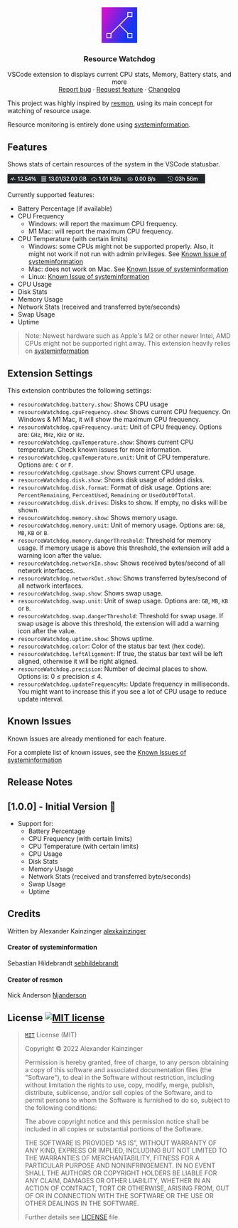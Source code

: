 <div align="center">
  <a href="https://github.com/alexkainzinger/resource-watchdog">
    <img src="images/logo.png" alt="Logo" width="80" height="80">
  </a>

  <h3 align="center">Resource Watchdog</h3>

  <p align="center">
  VSCode extension to displays current CPU stats, Memory, Battery stats, and more
  <br>
  <a href="https://github.com/alexkainzinger/resource-watchdog/issues/new">Report bug</a>
  ·
  <a href="https://github.com/alexkainzinger/resource-watchdog/issues/new">Request feature</a>
  ·
  <a href="https://github.com/alexkainzinger/resource-watchdog/blob/main/CHANGELOG.md">Changelog</a>
</p>
</div>

This project was highly inspired by [resmon](https://github.com/Njanderson/resmon), using its main concept for watching of resource usage.

Resource monitoring is entirely done using [systeminformation](https://github.com/sebhildebrandt/systeminformation).

## Features

Shows stats of certain resources of the system in the VSCode statusbar.

![Example](images/example.png)

Currently supported features:
- Battery Percentage (if available)
- CPU Frequency
  - Windows: will report the maximum CPU frequency.
  - M1 Mac: will report the maximum CPU frequency.
- CPU Temperature (with certain limits)
  - Windows: some CPUs might not be supported properly. Also, it might not work if not run with admin privileges. See [Known Issue of systeminformation](https://github.com/sebhildebrandt/systeminformation#windows-temperature-battery-)
  - Mac: does not work on Mac. See [Known Issue of systeminformation](https://github.com/sebhildebrandt/systeminformation#macos---temperature-sensor)
  - Linux: [Known Issue of systeminformation](https://github.com/sebhildebrandt/systeminformation#linux-temperature)
- CPU Usage
- Disk Stats
- Memory Usage
- Network Stats (received and transferred byte/seconds)
- Swap Usage
- Uptime


> Note: Newest hardware such as Apple's M2 or other newer Intel, AMD CPUs might not be supported right away. This extension heavily relies on [systeminformation](https://github.com/sebhildebrandt/systeminformation)

## Extension Settings

This extension contributes the following settings:

* `resourceWatchdog.battery.show`: Shows CPU usage
* `resourceWatchdog.cpuFrequency.show`: Shows current CPU frequency. On Windows & M1 Mac, it will show the maximum CPU frequency.
* `resourceWatchdog.cpuFrequency.unit`: Unit of CPU frequency. Options are: `GHz`, `MHz`, `KHz` or `Hz`.
* `resourceWatchdog.cpuTemperature.show`: Shows current CPU temperature. Check known issues for more information.
* `resourceWatchdog.cpuTemperature.unit`: Unit of CPU temperature. Options are: `C` or `F`.
* `resourceWatchdog.cpuUsage.show`: Shows current CPU usage.
* `resourceWatchdog.disk.show`: Shows disk usage of added disks.
* `resourceWatchdog.disk.format`: Format of disk usage. Options are: `PercentRemaining`, `PercentUsed`, `Remaining` or `UsedOutOfTotal`.
* `resourceWatchdog.disk.drives`: Disks to show. If empty, no disks will be shown.
* `resourceWatchdog.memory.show`: Shows memory usage.
* `resourceWatchdog.memory.unit`: Unit of memory usage. Options are: `GB`, `MB`, `KB` or `B`.
* `resourceWatchdog.memory.dangerThreshold`: Threshold for memory usage. If memory usage is above this threshold, the extension will add a warning icon after the value.
* `resourceWatchdog.networkIn.show`: Shows received bytes/second of all network interfaces.
* `resourceWatchdog.networkOut.show`: Shows transferred bytes/second of all network interfaces.
* `resourceWatchdog.swap.show`: Shows swap usage.
* `resourceWatchdog.swap.unit`: Unit of swap usage. Options are: `GB`, `MB`, `KB` or `B`.
* `resourceWatchdog.swap.dangerThreshold`: Threshold for swap usage. If swap usage is above this threshold, the extension will add a warning icon after the value.
* `resourceWatchdog.uptime.show`: Shows uptime.
* `resourceWatchdog.color`: Color of the status bar text (hex code).
* `resourceWatchdog.leftAlignment`: If true, the status bar text will be left aligned, otherwise it will be right aligned.
* `resourceWatchdog.precision`: Number of decimal places to show. Options is: 0 ≤ precision ≤ 4.
* `resourceWatchdog.updateFrequencyMs`: Update frequency in milliseconds. You might want to increase this if you see a lot of CPU usage to reduce update interval.

## Known Issues

Known Issues are already mentioned for each feature. 

For a complete list of known issues, see the [Known Issues of systeminformation](https://github.com/sebhildebrandt/systeminformation#known-issues)


## Release Notes

## [1.0.0] - Initial Version 🎉

- Support for:
  - Battery Percentage
  - CPU Frequency (with certain limits)
  - CPU Temperature (with certain limits)
  - CPU Usage
  - Disk Stats
  - Memory Usage
  - Network Stats (received and transferred byte/seconds)
  - Swap Usage
  - Uptime

## Credits

Written by Alexander Kainzinger [alexkainzinger](https://github.com/alexkainzinger)

#### Creator of systeminformation

Sebastian Hildebrandt [sebhildebrandt](https://github.com/sebhildebrandt)

#### Creator of resmon

Nick Anderson [Njanderson](https://github.com/Njanderson)


## License [![MIT license][license-img]][license-url]

>[`MIT`][license-url] License (MIT)
>
>Copyright &copy; 2022 Alexander Kainzinger
>
>Permission is hereby granted, free of charge, to any person obtaining a copy
>of this software and associated documentation files (the "Software"), to deal
>in the Software without restriction, including without limitation the rights
>to use, copy, modify, merge, publish, distribute, sublicense, and/or sell
>copies of the Software, and to permit persons to whom the Software is
>furnished to do so, subject to the following conditions:
>
>The above copyright notice and this permission notice shall be included in
>all copies or substantial portions of the Software.
>
>THE SOFTWARE IS PROVIDED "AS IS", WITHOUT WARRANTY OF ANY KIND, EXPRESS OR
>IMPLIED, INCLUDING BUT NOT LIMITED TO THE WARRANTIES OF MERCHANTABILITY,
>FITNESS FOR A PARTICULAR PURPOSE AND NONINFRINGEMENT. IN NO EVENT SHALL THE
>AUTHORS OR COPYRIGHT HOLDERS BE LIABLE FOR ANY CLAIM, DAMAGES OR OTHER
>LIABILITY, WHETHER IN AN ACTION OF CONTRACT, TORT OR OTHERWISE, ARISING FROM,
>OUT OF OR IN CONNECTION WITH THE SOFTWARE OR THE USE OR OTHER DEALINGS IN
>THE SOFTWARE.
>
>Further details see [LICENSE](LICENSE) file.

[license-url]: https://github.com/alexkainzinger/resource-watchdog/blob/main/LICENSE
[license-img]: https://img.shields.io/badge/license-MIT-blue.svg?style=flat-square